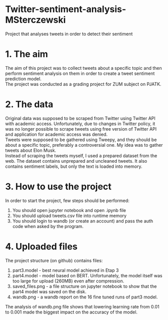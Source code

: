 # Twitter-sentiment-analysis-MSterczewski
Project that analyses tweets in order to detect their sentiment

# 1. The aim
The aim of this project was to collect tweets about a specific topic and then perform sentiment analysis on them in order to create a tweet sentiment prediction model.<br />
The project was conducted as a grading project for ZUM subject on PJATK.

# 2. The data
Original data was supposed to be scraped from Twitter using Twitter API with academic access. Unfortunately, due to changes in Twitter policy, it was no longer possible to scrape tweets using free version of Twitter API and application for academic access was denied. <br />
Tweets were supposed to be gathered using Tweepy, and they should be about a specific topic, preferably a controversial one. My idea was to gather tweets about Elon Musk. <br />
Instead of scraping the tweets myself, I used a prepared dataset from the web. The dataset contains unprepared and uncleaned tweets. It also contains sentiment labels, but only the text is loaded into memory.

# 3. How to use the project
In order to start the project, few steps should be performed:
1. You should open jupyter notebook and open .ipynb file
2. You should upload tweets.csv file into runtime memory
3. You should login to wandb (or create an account) and pass the auth code when asked by the program.

# 4. Uploaded files
The project structure (on github) contains files:
1. part3.model - best neural model achieved in Etap 3
2. part4.model - model based on BERT. Unfortunately, the model itself was too large for upload (260MB) even after compression.
3. saved_files.png - a file structure on jupyter notebook to show that the part4 model was saved on the disk.
4. wandb.png - a wandb report on the 16 fine tuned runs of part3 model.

The analysis of wandb.png file shows that lowering learning rate from 0.01 to 0.001 made the biggest impact on the accuracy of the model.
